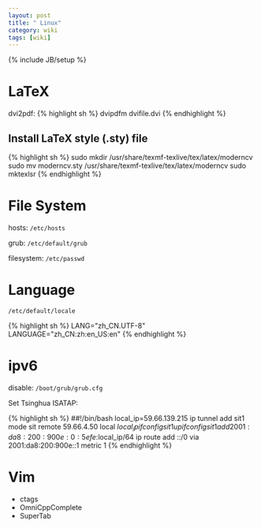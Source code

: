 ```yaml
---
layout: post
title: " Linux"
category: wiki
tags: [wiki]
---
```

{% include JB/setup %}
# LaTeX

dvi2pdf:
{% highlight sh %}
dvipdfm dvifile.dvi
{% endhighlight %}
      
## Install LaTeX style (.sty) file

{% highlight sh %}
sudo mkdir /usr/share/texmf-texlive/tex/latex/moderncv
sudo mv moderncv.sty /usr/share/texmf-texlive/tex/latex/moderncv
sudo mktexlsr
{% endhighlight %}

# File System

hosts: `/etc/hosts`

grub: `/etc/default/grub`

filesystem: `/etc/passwd`

# Language

`/etc/default/locale`

{% highlight sh %}
LANG="zh_CN.UTF-8"
LANGUAGE="zh_CN:zh:en_US:en"
{% endhighlight %}

# ipv6

disable: `/boot/grub/grub.cfg`

Set Tsinghua ISATAP:

{% highlight sh %}
##!/bin/bash
local_ip=59.66.139.215
ip tunnel add sit1 mode sit remote 59.66.4.50 local $local_ip
ifconfig sit1 up
ifconfig sit1 add 2001:da8:200:900e:0:5efe:$local_ip/64
ip route add ::/0 via 2001:da8:200:900e::1 metric 1
{% endhighlight %}
# Vim

* ctags
* OmniCppComplete
* SuperTab
